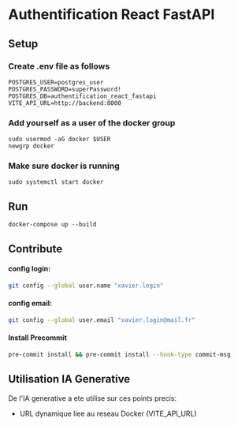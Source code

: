 # Authentification React FastAPI

## Setup
### Create .env file as follows
```
POSTGRES_USER=postgres_user
POSTGRES_PASSWORD=superPassword!
POSTGRES_DB=authentification_react_fastapi
VITE_API_URL=http://backend:8000
```

### Add yourself as a user of the docker group
```
sudo usermod -aG docker $USER
newgrp docker
```

### Make sure docker is running
```
sudo systemctl start docker
```

## Run
```
docker-compose up --build
```

## Contribute

#### config login:
```bash
git config --global user.name "xavier.login"
```


#### config email:
```bash
git config --global user.email "xavier.login@mail.fr"
```

#### Install Precommit
```bash
pre-commit install && pre-commit install --hook-type commit-msg
```

## Utilisation IA Generative
De l'IA generative a ete utilise sur ces points precis:
- URL dynamique liee au reseau Docker (VITE_API_URL)

